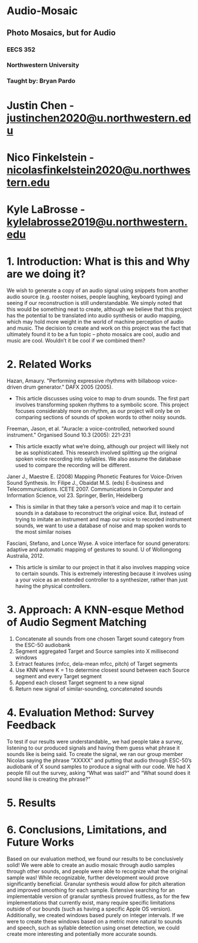 # Audio-Mosaic
## Photo Mosaics, but for Audio

### EECS 352
### Northwestern University
### Taught by: Bryan Pardo

# Justin Chen - justinchen2020@u.northwestern.edu
# Nico Finkelstein - nicolasfinkelstein2020@u.northwestern.edu  
# Kyle LaBrosse - kylelabrosse2019@u.northwestern.edu



# 1. Introduction: What is this and Why are we doing it?
We wish to generate a copy of an audio signal using snippets from another audio source (e.g. rooster noises, people laughing, keyboard typing) and seeing if our reconstruction is still understandable. We simply noted that this would be something neat to create, although we believe that this project has the potential to be translated into audio synthesis or audio mapping, which may hold more weight in the world of machine perception of audio and music. The decision to create and work on this project was the fact that ultimately found it to be a fun topic – photo mosaics are cool, audio and music are cool. Wouldn’t it be cool if we combined them?

# 2. Related Works
Hazan, Amaury. "Performing expressive rhythms with billaboop voice-driven drum generator." DAFX 2005 (2005). 
- This article discusses using voice to map to drum sounds. The first part involves transforming spoken rhythms to a symbolic score. This project focuses considerably more on rhythm, as our project will only be on comparing sections of sounds of spoken words to other noisy sounds.

Freeman, Jason, et al. "Auracle: a voice-controlled, networked sound instrument." Organised Sound 10.3 (2005): 221-231 
- This article exactly what we’re doing, although our project will likely not be as sophisticated. This research involved splitting up the original spoken voice recording into syllables. We also assume the database used to compare the recording will be different.

Janer J., Maestre E. (2008) Mapping Phonetic Features for Voice-Driven Sound Synthesis. In: Filipe J., Obaidat M.S. (eds) E-business and Telecommunications. ICETE 2007. Communications in Computer and Information Science, vol 23. Springer, Berlin, Heidelberg
- This is similar in that they take a person’s voice and map it to certain sounds in a database to reconstruct the original voice. But, instead of trying to imitate an instrument and map our voice to recorded instrument sounds, we want to use a database of noise and map spoken words to the most similar noises

Fasciani, Stefano, and Lonce Wyse. A voice interface for sound generators: adaptive and automatic mapping of gestures to sound. U of Wollongong Australia, 2012. 
- This article is similar to our project in that it also involves mapping voice to certain sounds. This is extremely interesting because it involves using a your voice as an extended controller to a synthesizer, rather than just having the physical controllers. 

# 3. Approach: A KNN-esque Method of Audio Segment Matching
1. Concatenate all sounds from one chosen Target sound category from the ESC-50 audiobank
2. Segment aggregated Target and Source samples into X millisecond windows 
3. Extract features (mfcc, dela-mean mfcc, pitch) of Target segments
4. Use KNN where K = 1 to determine closest sound between each Source segment and every Target segment
5. Append each closest Target segment to a new signal
6. Return new signal of similar-sounding, concatenated sounds

# 4. Evaluation Method: Survey Feedback
To test if our results were understandable,, we had people take a survey, listening to our produced signals and having them guess what phrase it sounds like is being said. To create the signal, we ran our group member Nicolas saying the phrase ”XXXXX” and putting that audio through ESC-50’s audiobank of X sound samples to produce a signal with our code. We had X people fill out the survey, asking “What was said?” and “What sound does it sound like is creating the phrase?”

# 5. Results

# 6. Conclusions, Limitations, and Future Works
Based on our evaluation method, we found our results to be conclusively solid! We were able to create an audio mosaic through audio samples through other sounds, and people were able to recognize what the original sample was! While recognizable, further development would prove significantly beneficial. Granular synthesis would allow for pitch alteration and improved smoothing for each sample. Extensive searching for an implementable version of granular synthesis proved fruitless, as for the few  implementations that currently exist, many require specific limitations outside of our bounds (such as having a specific Apple OS version). Additionally, we created windows based purely on integer intervals. If we were to create these windows based on a metric more natural to sounds and speech, such as syllable detection using onset detection, we could create more interesting and potentially more accurate sounds.


